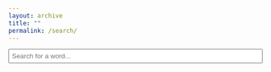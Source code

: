 ```yaml
---
layout: archive
title: ""
permalink: /search/
---
```


<script>
    let pagesToSearch = [
        { name: "Adjektiver", url: "/dansk/ord_og_gram/adj/" },
        { name: "Substantiver", url: "/dansk/ord_og_gram/sub/" },
        { name: "Verber", url: "/dansk/ord_og_gram/verb/" }
    ];

    let pageContents = {};

    async function loadPages() {
        for (let page of pagesToSearch) {
            try {
                let response = await fetch(page.url);
                let text = await response.text();
                let parser = new DOMParser();
                let doc = parser.parseFromString(text, "text/html");

                // Extract table headers and rows
                let table = doc.querySelector("table");
                let headers = table ? table.querySelector("tr").innerHTML : null;
                let rows = table ? Array.from(table.querySelectorAll("tr")).slice(1) : [];

                if (headers && rows.length > 0) {
                    let rowData = rows.map(row => {
                        let tdText = Array.from(row.querySelectorAll("td")).map(td => td.innerText.toLowerCase()).join(" ");
                        return { html: row.outerHTML, text: tdText };
                    });
                    pageContents[page.name] = { headers, rows: rowData };
                }
            } catch (error) {
                console.error(`Failed to load ${page.url}:`, error);
            }
        }
    }

    function searchPages() {
        let input = document.getElementById("searchInput").value.toLowerCase().trim();
        let resultsContainer = document.getElementById("results");
        resultsContainer.innerHTML = "";

        if (!input) return;

        for (let page in pageContents) {
            let { headers, rows } = pageContents[page];

            let matchingRows = rows.filter(row => row.text.includes(input));

            if (matchingRows.length > 0) {
                let section = document.createElement("div");
                section.innerHTML = `<h3>${page}</h3>
                                     <table border="1" cellspacing="5" style="width:100%">
                                         <tr>${headers}</tr>
                                     </table>`;

                let table = section.querySelector("table");

                matchingRows.forEach(rowData => {
                    let row = document.createElement("tr");
                    row.innerHTML = rowData.html;
                    highlightMatchesInElement(row, input);
                    table.appendChild(row);
                });

                resultsContainer.appendChild(section);
            }
        }
        
        attachAudioEventListeners(); // Attach audio event listeners after inserting results
        
    }

    function highlightMatchesInElement(element, searchTerm) {
        let regex = new RegExp(`(${searchTerm})`, "gi");

        function highlightNode(node) {
            if (node.nodeType === 3) {
                let matches = node.nodeValue.match(regex);
                if (matches) {
                    let span = document.createElement("span");
                    span.innerHTML = node.nodeValue.replace(regex, `<span class="highlight">$1</span>`);
                    node.replaceWith(span);
                }
            } else {
                node.childNodes.forEach(highlightNode);
            }
        }

        highlightNode(element);
    }

    function playSound(soundId) {
        var audioElement = document.getElementById(soundId);
        if (audioElement) {
            audioElement.play();
        } else {
            console.error("Audio element not found:", soundId);
        }
    }

    function attachAudioEventListeners() {
        document.querySelectorAll("span[data-audio-id]").forEach(span => {
            span.onclick = function() {
                let soundId = this.getAttribute("data-audio-id");
                playSound(soundId);
            };
        });
    }

    document.addEventListener("DOMContentLoaded", loadPages);
</script>

<style>
    input {
        margin-bottom: 10px;
        padding: 5px;
        width: 100%;
    }
    h3 {
        margin-top: 20px;
        color: #0077cc;
    }
    table {
        width: 100%;
        border-collapse: collapse;
    }
    tr:nth-child(even) {
        background-color: #f2f2f2;
    }
    tr:nth-child(odd) {
        background-color: #ffffff;
    }
    th, td {
        border: 1px solid #ddd;
        padding: 8px;
        text-align: left;
    }
    .highlight {
        background-color: yellow;
        font-weight: bold;
    }
    span[data-audio-id] {
        cursor: pointer;
        text-decoration: underline;
        color: blue;
    }
</style>

<input type="text" id="searchInput" placeholder="Search for a word..." onkeyup="searchPages()">
<div id="results"></div>